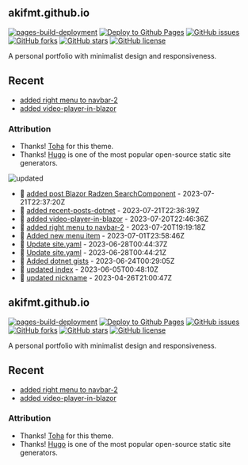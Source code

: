 ## akifmt.github.io

[![pages-build-deployment](https://github.com/akifmt/akifmt.github.io/actions/workflows/pages/pages-build-deployment/badge.svg)](https://github.com/akifmt/akifmt.github.io/actions/workflows/pages/pages-build-deployment)
[![Deploy to Github Pages](https://github.com/akifmt/akifmt.github.io/actions/workflows/deploy-site.yaml/badge.svg)](https://github.com/akifmt/akifmt.github.io/actions/workflows/deploy-site.yaml)
[![GitHub issues](https://img.shields.io/github/issues/akifmt/akifmt.github.io)](https://github.com/akifmt/akifmt.github.io/issues)
[![GitHub forks](https://img.shields.io/github/forks/akifmt/akifmt.github.io)](https://github.com/akifmt/akifmt.github.io/network)
[![GitHub stars](https://img.shields.io/github/stars/akifmt/akifmt.github.io)](https://github.com/akifmt/akifmt.github.io/stargazers)
[![GitHub license](https://img.shields.io/github/license/akifmt/akifmt.github.io)](https://github.com/akifmt/akifmt.github.io/blob/master/LICENSE)

A personal portfolio with minimalist design and responsiveness.


## Recent

- <a href="https://github.com/akifmt/akifmt.github.io/commit/f64cd62d9f86215536b5f032c19cfcdb63845aea">added right menu to navbar-2</a><br>
- <a href="https://github.com/akifmt/akifmt.github.io/commit/c9fe222b6077eaf5a562a554139b901ed64fc86c">added video-player-in-blazor</a><br>


### Attribution

- Thanks! [Toha](https://github.com/hugo-toha/toha) for this theme.
- Thanks! [Hugo](https://gohugo.io/) is one of the most popular open-source static site generators.
<!-- Latest_Commits_Start -->
![updated](https://img.shields.io/badge/Updated-Tue%20Jul%2025%202023%2000%3A18%3A06%20GMT%2B0000%20(Coordinated%20Universal%20Time)-blue.svg)
- :page_facing_up: [added post Blazor Radzen SearchComponent](https://github.com/akifmt/akifmt.github.io/commit/b7bea1e2324830f12d642eab2576db4dd845d5b3) - 2023-07-21T22:37:20Z 
- :page_facing_up: [added recent-posts-dotnet](https://github.com/akifmt/akifmt.github.io/commit/5fa79585de5e6875095aec3994649ce045c8e9f2) - 2023-07-21T22:36:39Z 
- :page_facing_up: [added video-player-in-blazor](https://github.com/akifmt/akifmt.github.io/commit/c9fe222b6077eaf5a562a554139b901ed64fc86c) - 2023-07-20T22:46:36Z 
- :page_facing_up: [added right menu to navbar-2](https://github.com/akifmt/akifmt.github.io/commit/f64cd62d9f86215536b5f032c19cfcdb63845aea) - 2023-07-20T19:19:18Z 
- :page_facing_up: [Added new menu item](https://github.com/akifmt/akifmt.github.io/commit/acd11a426a6f54b7fe8c835394079a147dd76e54) - 2023-07-01T23:58:46Z 
- :page_facing_up: [Update site.yaml](https://github.com/akifmt/akifmt.github.io/commit/febbfea44ad90b42df937a8ff81fd0ba54c547bb) - 2023-06-28T00:44:37Z 
- :page_facing_up: [Update site.yaml](https://github.com/akifmt/akifmt.github.io/commit/5776d737c462d4954ae4952469d3e6aa5ff011ed) - 2023-06-28T00:44:21Z 
- :page_facing_up: [Added dotnet gists](https://github.com/akifmt/akifmt.github.io/commit/85774c59159ae2e374eba3921953576671b5f3c5) - 2023-06-24T00:29:05Z 
- :page_facing_up: [updated index](https://github.com/akifmt/akifmt.github.io/commit/b50d0cba1048a89cb4d7c24d82a43899cea4a18c) - 2023-06-05T00:48:10Z 
- :page_facing_up: [updated nickname](https://github.com/akifmt/akifmt.github.io/commit/615bc88cd2cd36c892a6196ea271b196c81509f7) - 2023-04-26T21:00:47Z 
## akifmt.github.io

[![pages-build-deployment](https://github.com/akifmt/akifmt.github.io/actions/workflows/pages/pages-build-deployment/badge.svg)](https://github.com/akifmt/akifmt.github.io/actions/workflows/pages/pages-build-deployment)
[![Deploy to Github Pages](https://github.com/akifmt/akifmt.github.io/actions/workflows/deploy-site.yaml/badge.svg)](https://github.com/akifmt/akifmt.github.io/actions/workflows/deploy-site.yaml)
[![GitHub issues](https://img.shields.io/github/issues/akifmt/akifmt.github.io)](https://github.com/akifmt/akifmt.github.io/issues)
[![GitHub forks](https://img.shields.io/github/forks/akifmt/akifmt.github.io)](https://github.com/akifmt/akifmt.github.io/network)
[![GitHub stars](https://img.shields.io/github/stars/akifmt/akifmt.github.io)](https://github.com/akifmt/akifmt.github.io/stargazers)
[![GitHub license](https://img.shields.io/github/license/akifmt/akifmt.github.io)](https://github.com/akifmt/akifmt.github.io/blob/master/LICENSE)

A personal portfolio with minimalist design and responsiveness.


## Recent

- <a href="https://github.com/akifmt/akifmt.github.io/commit/f64cd62d9f86215536b5f032c19cfcdb63845aea">added right menu to navbar-2</a><br>
- <a href="https://github.com/akifmt/akifmt.github.io/commit/c9fe222b6077eaf5a562a554139b901ed64fc86c">added video-player-in-blazor</a><br>


### Attribution

- Thanks! [Toha](https://github.com/hugo-toha/toha) for this theme.
- Thanks! [Hugo](https://gohugo.io/) is one of the most popular open-source static site generators.
